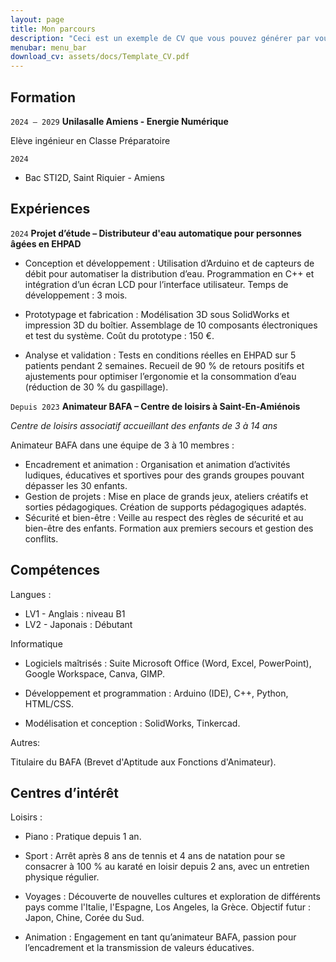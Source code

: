 ```yaml
---
layout: page
title: Mon parcours
description: "Ceci est un exemple de CV que vous pouvez générer par vous-même"
menubar: menu_bar
download_cv: assets/docs/Template_CV.pdf
---
```


## Formation 

`2024 – 2029`
**Unilasalle Amiens - Energie Numérique**

Elève ingénieur en Classe Préparatoire
 

`2024`
- Bac STI2D, Saint Riquier - Amiens

## Expériences

`2024` **Projet d’étude – Distributeur d'eau automatique pour personnes âgées en EHPAD**

- Conception et développement : Utilisation d’Arduino et de capteurs de débit pour automatiser la distribution d’eau. Programmation en C++ et intégration d’un écran LCD pour l’interface utilisateur. Temps de développement : 3 mois.

- Prototypage et fabrication : Modélisation 3D sous SolidWorks et impression 3D du boîtier. Assemblage de 10 composants électroniques et test du système. Coût du prototype : 150 €.

- Analyse et validation : Tests en conditions réelles en EHPAD sur 5 patients pendant 2 semaines. Recueil de 90 % de retours positifs et ajustements pour optimiser l’ergonomie et la consommation d’eau (réduction de 30 % du gaspillage).


`Depuis 2023` **Animateur BAFA – Centre de loisirs à Saint-En-Amiénois**

_Centre de loisirs associatif accueillant des enfants de 3 à 14 ans_

Animateur BAFA dans une équipe de 3 à 10 membres :

- Encadrement et animation : Organisation et animation d’activités ludiques, éducatives et sportives pour des grands groupes pouvant dépasser les 30 enfants.
- Gestion de projets : Mise en place de grands jeux, ateliers créatifs et sorties pédagogiques. Création de supports pédagogiques adaptés.
- Sécurité et bien-être : Veille au respect des règles de sécurité et au bien-être des enfants. Formation aux premiers secours et gestion des conflits.

## Compétences

Langues :

-  LV1 - Anglais : niveau B1 
-  LV2 - Japonais : Débutant 


Informatique

- Logiciels maîtrisés : Suite Microsoft Office (Word, Excel, PowerPoint), Google Workspace, Canva, GIMP.

- Développement et programmation : Arduino (IDE), C++, Python, HTML/CSS.

- Modélisation et conception : SolidWorks, Tinkercad.


Autres:

Titulaire du BAFA (Brevet d'Aptitude aux Fonctions d'Animateur).

## Centres d’intérêt

Loisirs :

- Piano : Pratique depuis 1 an.

- Sport : Arrêt après 8 ans de tennis et 4 ans de natation pour se consacrer à 100 % au karaté en loisir depuis 2 ans, avec un entretien physique régulier.
  
- Voyages : Découverte de nouvelles cultures et exploration de différents pays comme l'Italie, l'Espagne, Los Angeles, la Grèce. Objectif futur : Japon, Chine, Corée du Sud.
  
- Animation : Engagement en tant qu’animateur BAFA, passion pour l’encadrement et la transmission de valeurs éducatives.
